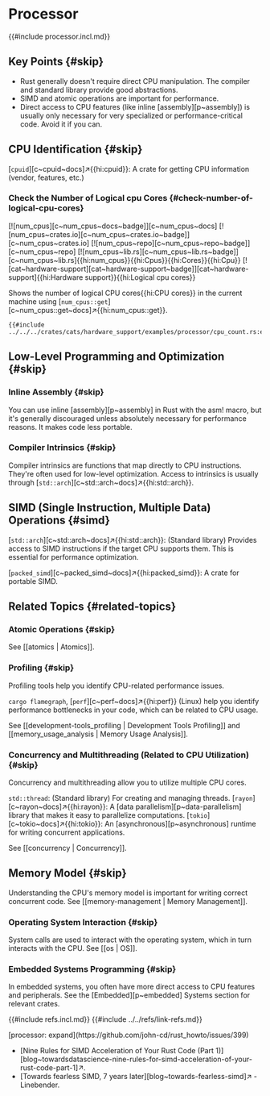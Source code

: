 # Processor

{{#include processor.incl.md}}

## Key Points {#skip}

- Rust generally doesn't require direct CPU manipulation. The compiler and standard library provide good abstractions.
- SIMD and atomic operations are important for performance.
- Direct access to CPU features (like inline [assembly][p~assembly]) is usually only necessary for very specialized or performance-critical code. Avoid it if you can.

## CPU Identification {#skip}

[`cpuid`][c~cpuid~docs]↗{{hi:cpuid}}: A crate for getting CPU information (vendor, features, etc.)

### Check the Number of Logical cpu Cores {#check-number-of-logical-cpu-cores}

[![num_cpus][c~num_cpus~docs~badge]][c~num_cpus~docs] [![num_cpus~crates.io][c~num_cpus~crates.io~badge]][c~num_cpus~crates.io] [![num_cpus~repo][c~num_cpus~repo~badge]][c~num_cpus~repo] [![num_cpus~lib.rs][c~num_cpus~lib.rs~badge]][c~num_cpus~lib.rs]{{hi:num_cpus}}{{hi:Cpus}}{{hi:Cores}}{{hi:Cpu}} [![cat~hardware-support][cat~hardware-support~badge]][cat~hardware-support]{{hi:Hardware support}}{{hi:Logical cpu cores}}

Shows the number of logical CPU cores{{hi:CPU cores}} in the current machine using [`num_cpus::get`][c~num_cpus::get~docs]↗{{hi:num_cpus::get}}.

```rust,editable
{{#include ../../../crates/cats/hardware_support/examples/processor/cpu_count.rs:example}}
```

## Low-Level Programming and Optimization {#skip}

### Inline Assembly {#skip}

You can use inline [assembly][p~assembly] in Rust with the asm! macro, but it's generally discouraged unless absolutely necessary for performance reasons. It makes code less portable.

### Compiler Intrinsics {#skip}

Compiler intrinsics are functions that map directly to CPU instructions. They're often used for low-level optimization. Access to intrinsics is usually through [`std::arch`][c~std::arch~docs]↗{{hi:std::arch}}.

## SIMD (Single Instruction, Multiple Data) Operations {#simd}

[`std::arch`][c~std::arch~docs]↗{{hi:std::arch}}: (Standard library) Provides access to SIMD instructions if the target CPU supports them. This is essential for performance optimization.

[`packed_simd`][c~packed_simd~docs]↗{{hi:packed_simd}}: A crate for portable SIMD.

## Related Topics {#related-topics}

### Atomic Operations {#skip}

See [[atomics | Atomics]].

### Profiling {#skip}

Profiling tools help you identify CPU-related performance issues.

`cargo flamegraph`, [`perf`][c~perf~docs]↗{{hi:perf}} (Linux) help you identify performance bottlenecks in your code, which can be related to CPU usage.

See [[development-tools_profiling | Development Tools Profiling]] and [[memory_usage_analysis | Memory Usage Analysis]].

### Concurrency and Multithreading (Related to CPU Utilization) {#skip}

Concurrency and multithreading allow you to utilize multiple CPU cores.

`std::thread`: (Standard library) For creating and managing threads.
[`rayon`][c~rayon~docs]↗{{hi:rayon}}: A [data parallelism][p~data-parallelism] library that makes it easy to parallelize computations.
[`tokio`][c~tokio~docs]↗{{hi:tokio}}: An [asynchronous][p~asynchronous] runtime for writing concurrent applications.

See [[concurrency | Concurrency]].

## Memory Model {#skip}

Understanding the CPU's memory model is important for writing correct concurrent code. See [[memory-management | Memory Management]].

### Operating System Interaction {#skip}

System calls are used to interact with the operating system, which in turn interacts with the CPU. See [[os | OS]].

### Embedded Systems Programming {#skip}

In embedded systems, you often have more direct access to CPU features and peripherals. See the [Embedded][p~embedded] Systems section for relevant crates.

{{#include refs.incl.md}}
{{#include ../../refs/link-refs.md}}

<div class="hidden">
[processor: expand](https://github.com/john-cd/rust_howto/issues/399)

- [Nine Rules for SIMD Acceleration of Your Rust Code (Part 1)][blog~towardsdatascience-nine-rules-for-simd-acceleration-of-your-rust-code-part-1]↗.
- [Towards fearless SIMD, 7 years later][blog~towards-fearless-simd]↗ - Linebender.

</div>
